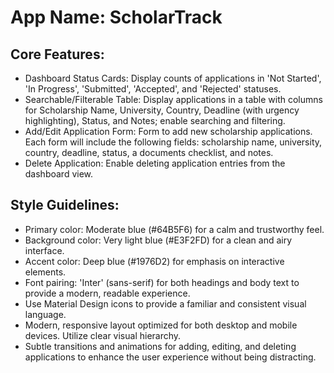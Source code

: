 # **App Name**: ScholarTrack

## Core Features:

- Dashboard Status Cards: Display counts of applications in 'Not Started', 'In Progress', 'Submitted', 'Accepted', and 'Rejected' statuses.
- Searchable/Filterable Table: Display applications in a table with columns for Scholarship Name, University, Country, Deadline (with urgency highlighting), Status, and Notes; enable searching and filtering.
- Add/Edit Application Form: Form to add new scholarship applications. Each form will include the following fields: scholarship name, university, country, deadline, status, a documents checklist, and notes.
- Delete Application: Enable deleting application entries from the dashboard view.

## Style Guidelines:

- Primary color: Moderate blue (#64B5F6) for a calm and trustworthy feel.
- Background color: Very light blue (#E3F2FD) for a clean and airy interface.
- Accent color: Deep blue (#1976D2) for emphasis on interactive elements.
- Font pairing: 'Inter' (sans-serif) for both headings and body text to provide a modern, readable experience.
- Use Material Design icons to provide a familiar and consistent visual language.
- Modern, responsive layout optimized for both desktop and mobile devices. Utilize clear visual hierarchy.
- Subtle transitions and animations for adding, editing, and deleting applications to enhance the user experience without being distracting.